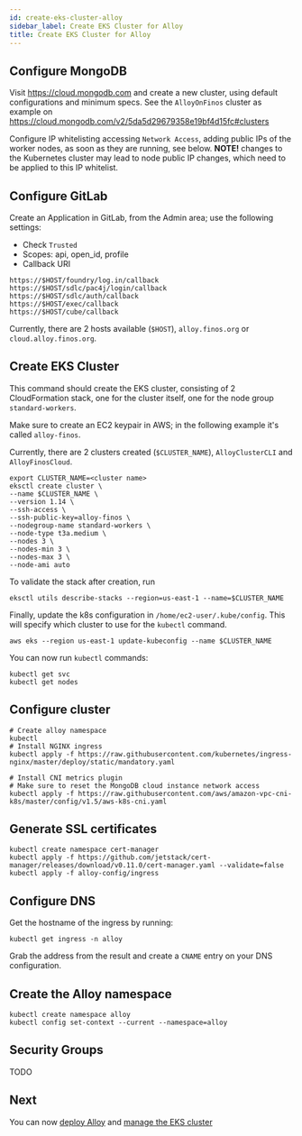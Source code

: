 ```yaml
---
id: create-eks-cluster-alloy
sidebar_label: Create EKS Cluster for Alloy
title: Create EKS Cluster for Alloy
---
```


## Configure MongoDB
Visit https://cloud.mongodb.com and create a new cluster, using default configurations and minimum specs. See the `AlloyOnFinos` cluster as example on https://cloud.mongodb.com/v2/5da5d29679358e19bf4d15fc#clusters

Configure IP whitelisting accessing `Network Access`, adding public IPs of the worker nodes, as soon as they are running, see below. **NOTE!** changes to the Kubernetes cluster may lead to node public IP changes, which need to be applied to this IP whitelist.

## Configure GitLab

Create an Application in GitLab, from the Admin area; use the following settings:

- Check `Trusted`
- Scopes: api, open_id, profile
- Callback URI
```
https://$HOST/foundry/log.in/callback
https://$HOST/sdlc/pac4j/login/callback
https://$HOST/sdlc/auth/callback
https://$HOST/exec/callback
https://$HOST/cube/callback
```

Currently, there are 2 hosts available (`$HOST`), `alloy.finos.org` or `cloud.alloy.finos.org`.

## Create EKS Cluster

This command should create the EKS cluster, consisting of 2 CloudFormation stack, one for the cluster itself, one for the node group `standard-workers`.

Make sure to create an EC2 keypair in AWS; in the following example it's called `alloy-finos`.

Currently, there are 2 clusters created (`$CLUSTER_NAME`), `AlloyClusterCLI` and `AlloyFinosCloud`.
```
export CLUSTER_NAME=<cluster name>
eksctl create cluster \
--name $CLUSTER_NAME \
--version 1.14 \
--ssh-access \
--ssh-public-key=alloy-finos \
--nodegroup-name standard-workers \
--node-type t3a.medium \
--nodes 3 \
--nodes-min 3 \
--nodes-max 3 \
--node-ami auto
```

To validate the stack after creation, run
```
eksctl utils describe-stacks --region=us-east-1 --name=$CLUSTER_NAME
```

Finally, update the k8s configuration in `/home/ec2-user/.kube/config`. This will specify which cluster to use for the `kubectl` command.
```
aws eks --region us-east-1 update-kubeconfig --name $CLUSTER_NAME
```

You can now run `kubectl` commands:
```
kubectl get svc
kubectl get nodes
```

## Configure cluster
```
# Create alloy namespace
kubectl 
# Install NGINX ingress
kubectl apply -f https://raw.githubusercontent.com/kubernetes/ingress-nginx/master/deploy/static/mandatory.yaml

# Install CNI metrics plugin
# Make sure to reset the MongoDB cloud instance network access
kubectl apply -f https://raw.githubusercontent.com/aws/amazon-vpc-cni-k8s/master/config/v1.5/aws-k8s-cni.yaml
```

## Generate SSL certificates
```
kubectl create namespace cert-manager
kubectl apply -f https://github.com/jetstack/cert-manager/releases/download/v0.11.0/cert-manager.yaml --validate=false
kubectl apply -f alloy-config/ingress
```

## Configure DNS
Get the hostname of the ingress by running:
```
kubectl get ingress -n alloy
```
Grab the address from the result and create a `CNAME` entry on your DNS configuration.

## Create the Alloy namespace
```
kubectl create namespace alloy
kubectl config set-context --current --namespace=alloy
```

## Security Groups
TODO

## Next

You can now [deploy Alloy](deploy-alloy) and [manage the EKS cluster](manage-eks-cluster)